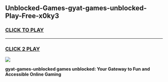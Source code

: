 
## Unblocked-Games-gyat-games-unblocked-Play-Free-x0ky3
<h3>
<a href="https://premium76.site?title=gyat-games-unblocked&ref=15A">CLICK TO PLAY</a></h3>
<hr>

<h3>
<a href="https://premium76.site?title=gyat-games-unblocked&ref=15A">CLICK 2 PLAY</a>
  
</h3>

<a href="https://premium76.site?title=gyat-games-unblocked&ref=15A"><img src="https://clearcache.store/games.png"></a>


**gyat-games-unblocked games unblocked: Your Gateway to Fun and Accessible Online Gaming**
